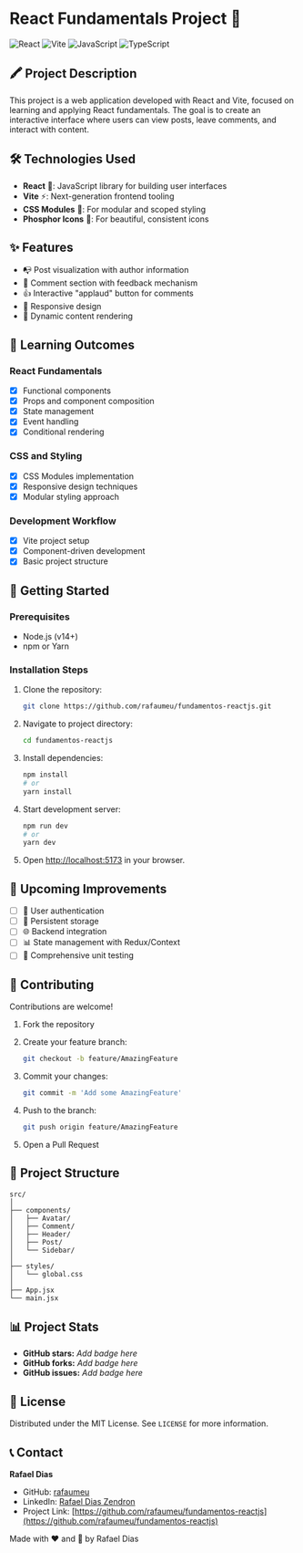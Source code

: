 # React Fundamentals Project 🚀

![React](https://img.shields.io/badge/React-18.3.1-61DAFB?logo=react)
![Vite](https://img.shields.io/badge/Vite-4.0-646CFF?logo=vite)
![JavaScript](https://img.shields.io/badge/JavaScript-ES6-F7DF1E?logo=javascript)
![TypeScript](https://img.shields.io/badge/TypeScript-4.9-3178C6?logo=typescript)

## 🖍️ Project Description

This project is a web application developed with React and Vite, focused on learning and applying React fundamentals. The goal is to create an interactive interface where users can view posts, leave comments, and interact with content.

## 🛠️ Technologies Used

- **React** 🗾: JavaScript library for building user interfaces
- **Vite** ⚡: Next-generation frontend tooling
- **CSS Modules** 💅: For modular and scoped styling
- **Phosphor Icons** 🎨: For beautiful, consistent icons

## ✨ Features

- 📭 Post visualization with author information
- 💬 Comment section with feedback mechanism
- 👍 Interactive "applaud" button for comments
- 🎨 Responsive design
- 🔄 Dynamic content rendering

## 🧐 Learning Outcomes

### React Fundamentals

- [x] Functional components
- [x] Props and component composition
- [x] State management
- [x] Event handling
- [x] Conditional rendering

### CSS and Styling

- [x] CSS Modules implementation
- [x] Responsive design techniques
- [x] Modular styling approach

### Development Workflow

- [x] Vite project setup
- [x] Component-driven development
- [x] Basic project structure

## 🚀 Getting Started

### Prerequisites

- Node.js (v14+)
- npm or Yarn

### Installation Steps

1. Clone the repository:

   ```bash
   git clone https://github.com/rafaumeu/fundamentos-reactjs.git
   ```

2. Navigate to project directory:

   ```bash
   cd fundamentos-reactjs
   ```

3. Install dependencies:

   ```bash
   npm install
   # or
   yarn install
   ```

4. Start development server:

   ```bash
   npm run dev
   # or
   yarn dev
   ```

5. Open [http://localhost:5173](http://localhost:5173) in your browser.

## 🔼 Upcoming Improvements

- [ ] 🔐 User authentication
- [ ] 💾 Persistent storage
- [ ] 🌐 Backend integration
- [ ] 📊 State management with Redux/Context
- [ ] 🧪 Comprehensive unit testing

## 🤝 Contributing

Contributions are welcome!

1. Fork the repository
2. Create your feature branch:

   ```bash
   git checkout -b feature/AmazingFeature
   ```

3. Commit your changes:

   ```bash
   git commit -m 'Add some AmazingFeature'
   ```

4. Push to the branch:

   ```bash
   git push origin feature/AmazingFeature
   ```

5. Open a Pull Request

## 👊 Project Structure

```plaintext
src/
│
├── components/
│   ├── Avatar/
│   ├── Comment/
│   ├── Header/
│   ├── Post/
│   └── Sidebar/
│
├── styles/
│   └── global.css
│
├── App.jsx
└── main.jsx
```

## 📊 Project Stats

- **GitHub stars:** *Add badge here*
- **GitHub forks:** *Add badge here*
- **GitHub issues:** *Add badge here*

## 📜 License

Distributed under the MIT License. See `LICENSE` for more information.

## 📞 Contact

**Rafael Dias**

- GitHub: [rafaumeu](https://github.com/rafaumeu)
- LinkedIn: [Rafael Dias Zendron](https://www.linkedin.com/in/rafael-dias-zendron-528290132/)
- Project Link: [https://github.com/rafaumeu/fundamentos-reactjs](https://github.com/rafaumeu/fundamentos-reactjs)

Made with ❤️ and 🚀 by Rafael Dias
